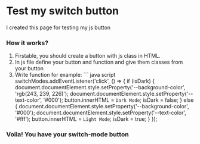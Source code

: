 # Test my switch button

I created this page for testing my js button

### How it works?
1. Firstable, you should create a button with js class in HTML.
2. In js file define your button and function and give them classes from your button
3. Write function for example: ``` java script 
switchModes.addEventListener('click', () => {
if (isDark) {
    document.documentElement.style.setProperty('--background-color', 'rgb(243, 239, 226)');
    document.documentElement.style.setProperty('--text-color', '#000');
    button.innerHTML = `Dark Mode`;
    isDark = false;
} else {
    document.documentElement.style.setProperty('--background-color', '#000');
    document.documentElement.style.setProperty('--text-color', '#fff');
    button.innerHTML = `Light Mode`;
    isDark = true;
}
});
### Voila! You have your switch-mode button
